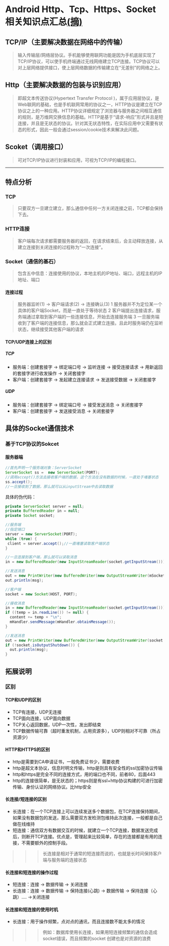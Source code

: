# Android Http、Tcp、Https、Socket相关知识点汇总[(摘)](https://www.cnblogs.com/nathan909/p/5355477.html)

## TCP/IP（主要解决数据在网络中的传输）
>输入传输层/网络层协议。手机能够使用联网功能是因为手机底层实现了TCP/IP协议，可以使手机终端通过无线网络建立TCP连接。TCP协议可以对上层网络提供接口，使上层网络数据的传输建立在“无差别”的网络之上。
## Http（主要解决数据的包装与识别应用）
>即超文本传送协议(Hypertext Transfer Protocol )，属于应用层协议，是Web联网的基础，也是手机联网常用的协议之一，HTTP协议是建立在TCP协议之上的一种应用。HTTP协议详细规定了浏览器与服务器之间相互通信的规则，是万维网交换信息的基础。HTTP是基于“请求-响应”形式并且是短连接，并且是无状态的协议。针对其无状态特性，在实际应用中又需要有状态的形式，因此一般会通过session/cookie技术来解决此问题。
## Scoket（调用接口）
>可对TCP/IP协议进行封装和应用，可视为TCP/IP的编程接口。
***
## 特点分析
### TCP
>只要双方一旦建立建立，那么通信中任何一方关闭连接之前，TCP都会保持下去。
### HTTP连接
>客户端每次请求都需要服务器的返回，在请求结束后，会主动释放连接，从建立连接到关闭连接的过程称为“一次连接”。
### Socket（通信的基石）
>包含五中信息：连接使用的协议，本地主机的IP地址、端口，远程主机的IP地址、端口
#### 连接过程
>服务器监听(1) -> 客户端请求(2) -> 连接确认(3)
1 服务器并不为定位某一个具体的客户端Socket，而是一直处于等待状态
2 客户端提出连接请求，服务端通过拿取到客户端的一些连接信息，开始去连接服务端
3 一旦服务端收到了客户端的连接信息，那么就会正式建立连接。且此时服务端仍在监听状态，继续接受其他客户端的请求
#### TCP/UDP连接上的区别
##### TCP
* 服务端：创建套接字 -> 绑定端口号 -> 监听连接 -> 接受连接请求 -> 用新返回的套接字进行收发操作 -> 关闭套接字
* 客户端：创建套接字 -> 发起建立连接请求 -> 发送接受数据 -> 关闭套接字
##### UDP
* 服务端：创建套接字 -> 绑定端口号 -> 接受发送消息 -> 关闭套接字
* 客户端：创建套接字 -> 发送接受消息 -> 关闭套接字
## 具体的Socket通信技术
### 基于TCP协议的Sokcet
#### 服务器端
```java
//首先声明一个服务端对象：ServerSocket
ServerSocket ss =  new ServerSocket(PORT);
//调用accept()方法去接收客户端的数据，这个方法在没有数据的时候，一直处于堵塞状态
ss.accept();
//一旦接收到了数据，那么就可以从inputStream中去读取数据
```
具体的伪代码：
```java
private ServerSocket server = null;
private BufferedReader in = null;
private Socket socket;

//服务端
//指定端口
server = new ServerSocket(PORT);
while (true) {
 client = server.accept();//一直堵塞读取客户端状态
}

//一旦连接到客户端，那么就可以读取消息
in = new BufferedReader(new InputStreamReader(socket.getInputStream()));

//发送消息
out = new PrintWriter(new BufferedWriter(new OutputStreamWriter(mSocket.getOutputStream())), true);
out.println(msg);

//客户端
socket = new Socket(HOST, PORT);

//接收消息
in = new BufferedReader(new InputStreamReader(socket.getInputStream()));
if ((temp = in.readLine()) != null) {
  content += temp + "\n";
  mHandler.sendMessage(mHandler.obtainMessage());
}

//发送消息
out = new PrintWriter(new BufferedWriter(new OutputStreamWriter(socket.getOutputStream())), true);
if (!socket.isOutputShutdown()) {
  out.println(msg);
}
```
## 拓展说明
### 区别
#### TCP和UDP的区别
* TCP有连接，UDP无连接
* TCP面向连接，UDP面向数据
* TCP关心返回数据，UDP一次性，发出即结束
* TCP数据传输可靠（超时重发机制，占用资源多），UDP则相对不可靠（所占资源少）
#### HTTP和HTTPS的区别
* http是需要到CA申请证书，一般免费证书少，需要收费
* http是超文本协议，信息时明文传输，http是则具有安全性的ssl加密协议传输
* http和https是完全不同的连接方式，用的端口也不同，前者80，后面443
* http的连接很简单，是无状态的；https则是有ssl+http协议构建的可进行加密传输、身份认证的网络协议。比http安全
#### 长连接/短连接的区别
* 长连接：在一个TCP连接上可以连续发送多个数据包，在TCP连接保持期间，如果没有数据包的发送，那么需要双方发检测包维持此次连接，一般都是自己做在线维持
* 短连接：通信双方有数据交互的时候，就建立一个TCP连接，数据发送完成后，则断开TCP连接。优点是，管理起来比较简单，存在的连接都是有用的连接，不需要额外的控制手段。
>>>长连接是相对于通常的短连接而说的，也就是长时间保持客户端与服务端的连接状态
#### 长连接和短连接的操作过程
* 短连接：连接 -> 数据传输 -> 关闭连接
* 长连接：连接 -> 数据传输 -> 保持连接(心跳) -> 数据传输 -> 保持连接（心跳）.... ->关闭连接
#### 长连接和短连接的使用时机
* 长连接：用于操作频繁，点对点的通讯，而且连接数不能太多的情况
>>>例如：数据库使用长连接，如果用短连接频繁的通信会造成socket错误，而且频繁的socket 创建也是对资源的浪费
